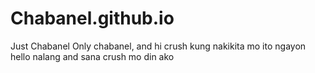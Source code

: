 # Chabanel.github.io
Just Chabanel
Only chabanel, and hi crush
kung nakikita mo ito ngayon
hello nalang and sana crush mo din ako
